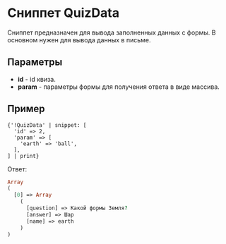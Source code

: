 # Сниппет QuizData

Сниппет предназначен для вывода заполненных данных с формы.
В основном нужен для вывода данных в письме.

## Параметры

- **id** - id квиза.
- **param** - параметры формы для получения ответа в виде массива.

## Пример

```fenom
{'!QuizData' | snippet: [
  'id' => 2,
  'param' => [
    'earth' => 'ball',
  ],
] | print}
```

Ответ:

```php
Array
(
  [0] => Array
    (
      [question] => Какой формы Земля?
      [answer] => Шар
      [name] => earth
    )
)
```
